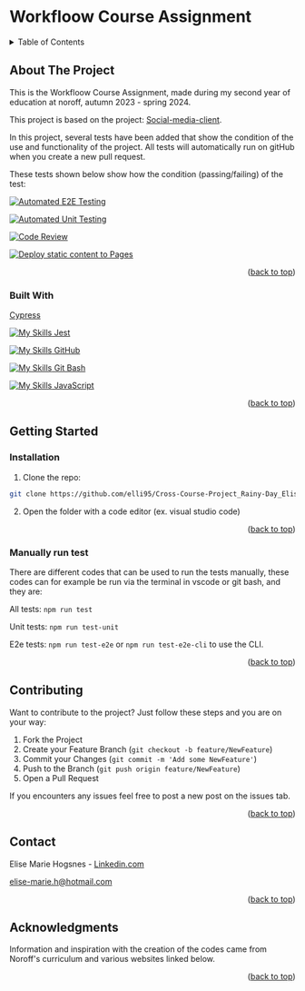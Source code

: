 <a name="readme-top"></a>

# Workfloow Course Assignment

<!-- TABLE OF CONTENTS -->
<details>
  <summary>Table of Contents</summary>
  <ol>
    <li>
      <a href="#about-the-project">About The Project</a>
    <ul>
        <li><a href="#built-with">Built With</a></li>
      </ul> 
    </li>
    <li>
      <a href="#getting-started">Getting Started</a>
      <ul>
        <li><a href="#Installation">Installation</a></li>
        <li><a href="#Manually-run-test">Manually run test</a></li>
      </ul>
    </li>
    <li><a href="#Contributing">Contributing</a></li>
    <li><a href="#contact">Contact</a></li>
    <li><a href="#acknowledgments">Acknowledgments</a></li>
  </ol>
</details>

<!-- ABOUT THE PROJECT -->

## About The Project

This is the Workfloow Course Assignment, made during my second year of education at noroff, autumn 2023 - spring 2024.

This project is based on the project: [Social-media-client](https://github.com/NoroffFEU/social-media-client).

In this project, several tests have been added that show the condition of the use and functionality of the project. All tests will automatically run on gitHub when you create a new pull request.

These tests shown below show how the condition (passing/failing) of the test:

[![Automated E2E Testing](https://github.com/elli95/Workflow-CA/actions/workflows/e2e-test.yml/badge.svg)](https://github.com/elli95/Workflow-CA/actions/workflows/e2e-test.yml)

[![Automated Unit Testing](https://github.com/elli95/Workflow-CA/actions/workflows/unit-test.yml/badge.svg)](https://github.com/elli95/Workflow-CA/actions/workflows/unit-test.yml)

[![Code Review](https://github.com/elli95/Workflow-CA/actions/workflows/gpt.yml/badge.svg)](https://github.com/elli95/Workflow-CA/actions/workflows/gpt.yml)

[![Deploy static content to Pages](https://github.com/elli95/Workflow-CA/actions/workflows/pages.yml/badge.svg)](https://github.com/elli95/Workflow-CA/actions/workflows/pages.yml)

<p align="right">(<a href="#readme-top">back to top</a>)</p>

### Built With

[Cypress](https://www.cypress.io/)

[![My Skills](https://skillicons.dev/icons?i=jest) Jest](https://jestjs.io/)

[![My Skills](https://skillicons.dev/icons?i=github) GitHub](https://github.com/)

[![My Skills](https://skillicons.dev/icons?i=git) Git Bash](https://git-scm.com/)

[![My Skills](https://skillicons.dev/icons?i=js) JavaScript](https://developer.mozilla.org/en-US/docs/Web/JavaScript)

<p align="right">(<a href="#readme-top">back to top</a>)</p>

<!-- GETTING STARTED -->

## Getting Started

### Installation

1. Clone the repo:

```bash
git clone https://github.com/elli95/Cross-Course-Project_Rainy-Day_Elise-Marie-Hogsnes
```

2. Open the folder with a code editor (ex. visual studio code)

<p align="right">(<a href="#readme-top">back to top</a>)</p>

### Manually run test

There are different codes that can be used to run the tests manually, these codes can for example be run via the terminal in vscode or git bash, and they are:

All tests: `npm run test`

Unit tests: `npm run test-unit`

E2e tests: `npm run test-e2e` or `npm run test-e2e-cli` to use the CLI.

<p align="right">(<a href="#readme-top">back to top</a>)</p>

<!-- Contributing -->

## Contributing

Want to contribute to the project?
Just follow these steps and you are on your way:

1. Fork the Project
2. Create your Feature Branch (`git checkout -b feature/NewFeature`)
3. Commit your Changes (`git commit -m 'Add some NewFeature'`)
4. Push to the Branch (`git push origin feature/NewFeature`)
5. Open a Pull Request

If you encounters any issues feel free to post a new post on the issues tab.

<p align="right">(<a href="#readme-top">back to top</a>)</p>

<!-- CONTACT -->

## Contact

Elise Marie Hogsnes - [Linkedin.com](https://www.linkedin.com/in/elise-marie-hogsnes-77b13b1aa/)

[elise-marie.h@hotmail.com](mailto:elise-marie.h@hotmail.com)

<p align="right">(<a href="#readme-top">back to top</a>)</p>

<!-- ACKNOWLEDGMENTS -->

## Acknowledgments

Information and inspiration with the creation of the codes came from Noroff's curriculum and various websites linked below.

<p align="right">(<a href="#readme-top">back to top</a>)</p>
